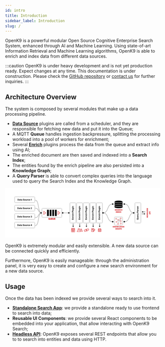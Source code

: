 ```yaml
---
id: intro
title: Introduction
sidebar_label: Introduction
slug: /
---
```


OpenK9 is a powerful modular Open Source Cognitive Enterprise Search System, enhanced through AI and Machine Learning. Using state-of-art Information Retrieval and Machine Learning algorithms, OpenK9 is able to enrich and index data from different data sources.

:::caution
OpenK9 is under heavy development and is not yet production ready. Expect changes at any time. This documentation is under construction. Please check the [GitHub repository](https://github.com/smclab/openk9) or [contact us](https://www.smc.it/contact-us) for further inquiries.
:::

## Architecture Overview

The system is composed by several modules that make up a data processing pipeline.

- [**Data Source**](datasource) plugins are called from a scheduler, and they are responsible for fetching new data and put it into the Queue;
- A MQTT **Queue** handles ingestion backpressure, splitting the processing workload into a pool of workers for enrichment;
- Several [**Enrich**](enrich) plugins process the data from the queue and extract info using AI;
- The enriched document are then saved and indexed into a **Search Index**;
- The entities found by the enrich pipeline are also persisted into a **Knowledge Graph**;
- A **Query Parser** is able to convert complex queries into the language used to query the Search Index and the Knowledge Graph.

![img](../static/img/arch.svg)

OpenK9 is extremely modular and easily extensible. A new data source can be connected quickly and efficiently.

Furthermore, OpenK9 is easily manageable: through the administration panel, it is very easy to create and configure a new search environment for a new data source.

## Usage

Once the data has been indexed we provide several ways to search into it.

- **[Standalone Search App](standalone-app)**: we provide a standalone ready to use frontend to search into data;
- **Reusable UI Components**: we provide several React components to be embedded into your application, that allow interacting with OpenK9 Search;
- **[Headless API](headless-api)**: OpenK9 exposes several REST endpoints that allow you to to search into entities and data using HTTP.
